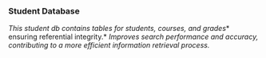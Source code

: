 ### Student Database

*This student db contains tables for students, courses, and grades** ensuring referential integrity.*
*Improves search performance and accuracy, contributing to a more efficient information retrieval process.*
